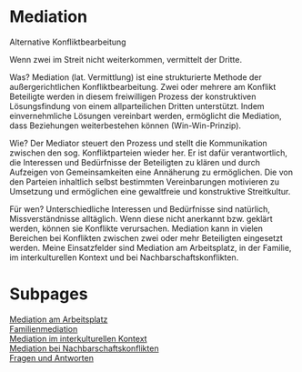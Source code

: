 # Mediation

Alternative Konfliktbearbeitung

Wenn zwei im Streit nicht weiterkommen, vermittelt der Dritte.

Was? Mediation (lat. Vermittlung) ist eine strukturierte Methode der außergerichtlichen Konfliktbearbeitung. Zwei oder mehrere am Konflikt Beteiligte werden in diesem freiwilligen Prozess der konstruktiven Lösungsfindung von einem allparteilichen Dritten unterstützt. Indem einvernehmliche Lösungen vereinbart werden, ermöglicht die Mediation, dass Beziehungen weiterbestehen können (Win-Win-Prinzip).

Wie? Der Mediator steuert den Prozess und stellt die Kommunikation zwischen den sog. Konfliktparteien wieder her. Er ist dafür verantwortlich, die Interessen und Bedürfnisse der Beteiligten zu klären und durch Aufzeigen von Gemeinsamkeiten eine Annäherung zu ermöglichen. Die von den Parteien inhaltlich selbst bestimmten Vereinbarungen motivieren zu Umsetzung und ermöglichen eine gewaltfreie und konstruktive Streitkultur.

Für wen? Unterschiedliche Interessen und Bedürfnisse sind natürlich, Missverständnisse alltäglich. Wenn diese nicht anerkannt bzw. geklärt werden, können sie Konflikte verursachen. Mediation kann in vielen Bereichen bei Konflikten zwischen zwei oder mehr Beteiligten eingesetzt werden. Meine Einsatzfelder sind Mediation am Arbeitsplatz, in der Familie, im interkulturellen Kontext und bei Nachbarschaftskonflikten.

# Subpages

[Mediation am Arbeitsplatz](Mediation%20am%20Arbeitsplatz.md) <br>
[Familienmediation](Familienmediation.md)<br>
[Mediation im interkulturellen Kontext](Mediation%20im%20interkulturellen%20Kontext.md)<br>
[Mediation bei Nachbarschaftskonflikten](Mediation%20bei%20Nachbarschaftskonflikten.md)<br>
[Fragen und Antworten](Fragen%20und%20Antworten.md)<br>